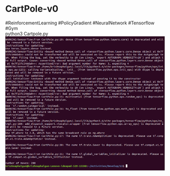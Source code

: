 # CartPole-v0
#ReinforcementLearning #PolicyGradient #NeuralNetwork #Tensorflow #Gym
</br>
python3 Cartpole.py
</br>
![image](https://github.com/KrishnaPhalgun5168/CartPole-v0/blob/master/cartpole.png)

